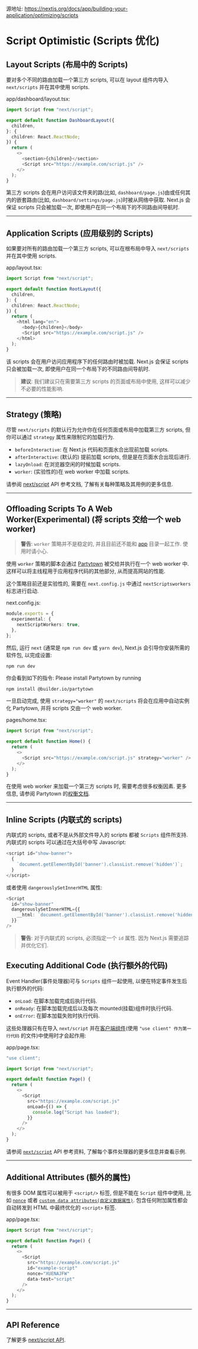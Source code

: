 源地址: https://nextjs.org/docs/app/building-your-application/optimizing/scripts

# Script Optimistic (Scripts 优化)

## Layout Scripts (布局中的 Scripts)

要对多个不同的路由加载一个第三方 scripts, 可以在 layout 组件内导入 `next/scripts` 并在其中使用 scripts.

app/dashboard/layout.tsx:

```typescript
import Script from "next/script";

export default function DashboardLayout({
  children,
}: {
  children: React.ReactNode;
}) {
  return (
    <>
      <section>{children}</section>
      <Script src="https://example.com/script.js" />
    </>
  );
}
```

第三方 scripts 会在用户访问该文件夹的路(比如, `dashboard/page.js`)由或任何其内的嵌套路由(比如, `dashboard/settings/page.js`)时被从网络中获取. Next.js 会保证 scripts 只会被加载一次, 即使用户在同一个布局下的不同路由间导航时.

---

## Application Scripts (应用级别的 Scripts)

如果要对所有的路由加载一个第三方 scripts, 可以在根布局中导入 `next/scripts` 并在其中使用 scripts.

app/layout.tsx:

```typescript
import Script from "next/script";

export default function RootLayout({
  children,
}: {
  children: React.ReactNode;
}) {
  return (
    <html lang="en">
      <body>{children}</body>
      <Script src="https://example.com/script.js" />
    </html>
  );
}
```

该 scripts 会在用户访问应用程序下的任何路由时被加载. Next.js 会保证 scripts 只会被加载一次, 即使用户在同一个布局下的不同路由间导航时.

> **建议**: 我们建议只在需要第三方 scripts 的页面或布局中使用, 这样可以减少不必要的性能影响.

---

## Strategy (策略)

尽管 `next/scripts` 的默认行为允许你在任何页面或布局中加载第三方 scripts, 但你可以通过 `strategy` 属性来限制它的加载行为.

- `beforeInteractive`: 在 Next.js 代码和页面水合出现前加载 scripts.
- `afterInteractive`: (默认的) 提前加载 scripts, 但是是在页面水合出现后进行.
- `lazyOnload`: 在浏览器空闲的时候加载 scripts.
- `worker`: (实验性的)在 web worker 中加载 scripts.

请参阅 [next/script](https://nextjs.org/docs/app/api-reference/components/script#strategy) API 参考文档, 了解有关每种策略及其用例的更多信息.

---

## Offloading Scripts To A Web Worker(Experimental) (将 scripts 交给一个 web worker)

> **警告**: `worker` 策略并不是稳定的, 并且目前还不能和 [app](https://nextjs.org/docs/app/building-your-application/routing/defining-routes) 目录一起工作. 使用时请小心.

使用 `worker` 策略的脚本会通过 [Partytown](https://partytown.builder.io/) 被交给并执行在一个 web worker 中. 这样可以将主线程用于应用程序代码的其他部分, 从而提高网站的性能.

这个策略目前还是实验性的, 需要在 `next.config.js` 中通过 `nextScriptsworkers` 标志进行启动.

next.config.js:

```typescript
module.exports = {
  experimental: {
    nextScriptWorkers: true,
  },
};
```

然后, 运行 `next` (通常是 `npm run dev` 或 `yarn dev`), Next.js 会引导你安装所需的软件包, 以完成设置:

```bash
npm run dev
```

你会看到如下的指令: Please install Partytown by running

`npm install @builder.io/partytown`

一旦启动完成, 使用 `strategy="worker"` 的 `next/scripts` 将会在应用中自动实例化 Partytown, 并将 scripts 交由一个 web worker.

pages/home.tsx:

```typescript
import Script from "next/script";

export default function Home() {
  return (
    <>
      <Script src="https://example.com/script.js" strategy="worker" />
    </>
  );
}
```

在使用 web worker 来加载一个第三方 scripts 时, 需要考虑很多权衡因素. 更多信息, 请参阅 Partytown 的[权衡文档](https://partytown.builder.io/trade-offs).

---

## Inline Scripts (内联式的 scripts)

内联式的 scripts, 或者不是从外部文件导入的 scripts 都被 `Scripts` 组件所支持. 内联式的 scripts 可以通过在大括号中写 Javascript:

```typescript
<script id="show-banner">
  {
    `document.getElementById('banner').classList.remove('hidden')`;
  }
</script>
```

或者使用 `dangerouslySetInnerHTML` 属性:

```typescript
<Script
  id="show-banner"
  dangerouslySetInnerHTML={{
    __html: `document.getElementById('banner').classList.remove('hidden')`,
  }}
/>
```

> **警告**: 对于内联式的 scripts, 必须指定一个 `id` 属性. 因为 Next.js 需要追踪并优化它们.

## Executing Additional Code (执行额外的代码)

Event Handler(事件处理器)可与 `Scripts` 组件一起使用, 以便在特定事件发生后执行额外的代码:

- `onLoad`: 在脚本加载完成后执行代码.
- `onReady`: 在脚本加载完成后以及每次 mounted(挂载)组件时执行代码.
- `onError`: 在脚本加载失败时执行代码.

这些处理器只有在导入 `next/script` 并在[客户端组件](https://nextjs.org/docs/app/building-your-application/rendering/client-components)(使用 `"use client" 作为第一行代码` 的文件)中使用时才会起作用:

app/page.tsx:

```typescript
"use client";

import Script from "next/script";

export default function Page() {
  return (
    <>
      <Script
        src="https://example.com/script.js"
        onLoad={() => {
          console.log("Script has loaded");
        }}
      />
    </>
  );
}
```

请参阅 [`next/script`](https://nextjs.org/docs/app/api-reference/components/script#onload) API 参考资料, 了解每个事件处理器的更多信息并查看示例.

---

## Additional Attributes (额外的属性)

有很多 DOM 属性可以被用于 `<script/>` 标签, 但是不能在 `Script` 组件中使用, 比如 [`nonce`](https://developer.mozilla.org/docs/Web/HTML/Global_attributes/nonce) 或者 [`custom data attributes(自定义数据属性)`](https://developer.mozilla.org/docs/Web/HTML/Global_attributes/data-*). 包含任何附加属性都会自动转发到 HTML 中最终优化的 `<script>` 标签.

app/page.tsx:

```typescript
import Script from "next/script";

export default function Page() {
  return (
    <>
      <Script
        src="https://example.com/script.js"
        id="example-script"
        nonce="XUENAJFW"
        data-test="script"
      />
    </>
  );
}
```

---

## API Reference

了解更多 [next/script API](https://nextjs.org/docs/app/api-reference/components/script).
